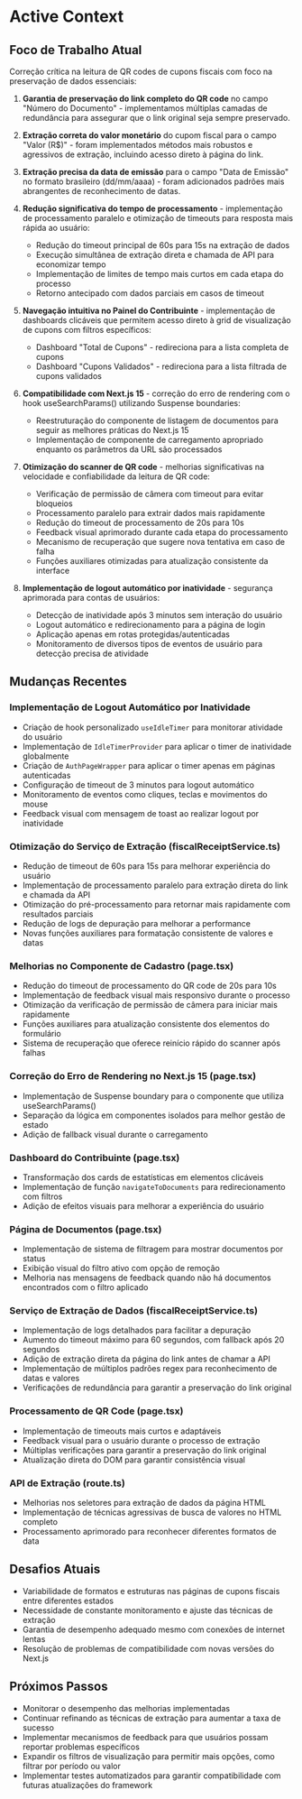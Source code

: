 # Active Context

## Foco de Trabalho Atual
Correção crítica na leitura de QR codes de cupons fiscais com foco na preservação de dados essenciais:

1. **Garantia de preservação do link completo do QR code** no campo "Número do Documento" - implementamos múltiplas camadas de redundância para assegurar que o link original seja sempre preservado.

2. **Extração correta do valor monetário** do cupom fiscal para o campo "Valor (R$)" - foram implementados métodos mais robustos e agressivos de extração, incluindo acesso direto à página do link.

3. **Extração precisa da data de emissão** para o campo "Data de Emissão" no formato brasileiro (dd/mm/aaaa) - foram adicionados padrões mais abrangentes de reconhecimento de datas.

4. **Redução significativa do tempo de processamento** - implementação de processamento paralelo e otimização de timeouts para resposta mais rápida ao usuário:
   - Redução do timeout principal de 60s para 15s na extração de dados
   - Execução simultânea de extração direta e chamada de API para economizar tempo
   - Implementação de limites de tempo mais curtos em cada etapa do processo
   - Retorno antecipado com dados parciais em casos de timeout

5. **Navegação intuitiva no Painel do Contribuinte** - implementação de dashboards clicáveis que permitem acesso direto à grid de visualização de cupons com filtros específicos:
   - Dashboard "Total de Cupons" - redireciona para a lista completa de cupons
   - Dashboard "Cupons Validados" - redireciona para a lista filtrada de cupons validados

6. **Compatibilidade com Next.js 15** - correção do erro de rendering com o hook useSearchParams() utilizando Suspense boundaries:
   - Reestruturação do componente de listagem de documentos para seguir as melhores práticas do Next.js 15
   - Implementação de componente de carregamento apropriado enquanto os parâmetros da URL são processados

7. **Otimização do scanner de QR code** - melhorias significativas na velocidade e confiabilidade da leitura de QR code:
   - Verificação de permissão de câmera com timeout para evitar bloqueios
   - Processamento paralelo para extrair dados mais rapidamente
   - Redução do timeout de processamento de 20s para 10s
   - Feedback visual aprimorado durante cada etapa do processamento
   - Mecanismo de recuperação que sugere nova tentativa em caso de falha
   - Funções auxiliares otimizadas para atualização consistente da interface

8. **Implementação de logout automático por inatividade** - segurança aprimorada para contas de usuários:
   - Detecção de inatividade após 3 minutos sem interação do usuário
   - Logout automático e redirecionamento para a página de login
   - Aplicação apenas em rotas protegidas/autenticadas
   - Monitoramento de diversos tipos de eventos de usuário para detecção precisa de atividade

## Mudanças Recentes

### Implementação de Logout Automático por Inatividade
- Criação de hook personalizado `useIdleTimer` para monitorar atividade do usuário
- Implementação de `IdleTimerProvider` para aplicar o timer de inatividade globalmente
- Criação de `AuthPageWrapper` para aplicar o timer apenas em páginas autenticadas
- Configuração de timeout de 3 minutos para logout automático
- Monitoramento de eventos como cliques, teclas e movimentos do mouse
- Feedback visual com mensagem de toast ao realizar logout por inatividade

### Otimização do Serviço de Extração (fiscalReceiptService.ts)
- Redução de timeout de 60s para 15s para melhorar experiência do usuário
- Implementação de processamento paralelo para extração direta do link e chamada da API
- Otimização do pré-processamento para retornar mais rapidamente com resultados parciais
- Redução de logs de depuração para melhorar a performance
- Novas funções auxiliares para formatação consistente de valores e datas

### Melhorias no Componente de Cadastro (page.tsx)
- Redução do timeout de processamento do QR code de 20s para 10s
- Implementação de feedback visual mais responsivo durante o processo
- Otimização da verificação de permissão de câmera para iniciar mais rapidamente
- Funções auxiliares para atualização consistente dos elementos do formulário
- Sistema de recuperação que oferece reinício rápido do scanner após falhas

### Correção do Erro de Rendering no Next.js 15 (page.tsx)
- Implementação de Suspense boundary para o componente que utiliza useSearchParams()
- Separação da lógica em componentes isolados para melhor gestão de estado
- Adição de fallback visual durante o carregamento

### Dashboard do Contribuinte (page.tsx)
- Transformação dos cards de estatísticas em elementos clicáveis
- Implementação de função `navigateToDocuments` para redirecionamento com filtros
- Adição de efeitos visuais para melhorar a experiência do usuário

### Página de Documentos (page.tsx)
- Implementação de sistema de filtragem para mostrar documentos por status
- Exibição visual do filtro ativo com opção de remoção
- Melhoria nas mensagens de feedback quando não há documentos encontrados com o filtro aplicado

### Serviço de Extração de Dados (fiscalReceiptService.ts)
- Implementação de logs detalhados para facilitar a depuração
- Aumento do timeout máximo para 60 segundos, com fallback após 20 segundos
- Adição de extração direta da página do link antes de chamar a API
- Implementação de múltiplos padrões regex para reconhecimento de datas e valores
- Verificações de redundância para garantir a preservação do link original

### Processamento de QR Code (page.tsx)
- Implementação de timeouts mais curtos e adaptáveis
- Feedback visual para o usuário durante o processo de extração
- Múltiplas verificações para garantir a preservação do link original
- Atualização direta do DOM para garantir consistência visual

### API de Extração (route.ts)
- Melhorias nos seletores para extração de dados da página HTML
- Implementação de técnicas agressivas de busca de valores no HTML completo
- Processamento aprimorado para reconhecer diferentes formatos de data

## Desafios Atuais
- Variabilidade de formatos e estruturas nas páginas de cupons fiscais entre diferentes estados
- Necessidade de constante monitoramento e ajuste das técnicas de extração
- Garantia de desempenho adequado mesmo com conexões de internet lentas
- Resolução de problemas de compatibilidade com novas versões do Next.js

## Próximos Passos
- Monitorar o desempenho das melhorias implementadas
- Continuar refinando as técnicas de extração para aumentar a taxa de sucesso
- Implementar mecanismos de feedback para que usuários possam reportar problemas específicos 
- Expandir os filtros de visualização para permitir mais opções, como filtrar por período ou valor
- Implementar testes automatizados para garantir compatibilidade com futuras atualizações do framework 